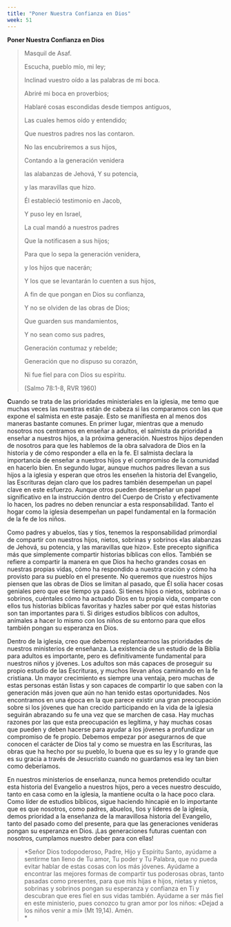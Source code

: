 ```yaml
---
title: "Poner Nuestra Confianza en Dios"
week: 51
---
```


**Poner Nuestra Confianza en Dios**

> Masquil de Asaf.
>
> Escucha, pueblo mío, mi ley;
>
> Inclinad vuestro oído a las palabras de mi boca. 
>
> Abriré mi boca en proverbios;
>
> Hablaré cosas escondidas desde tiempos antiguos, 
>
> Las cuales hemos oído y entendido;
>
> Que nuestros padres nos las contaron. 
>
> No las encubriremos a sus hijos,
>
> Contando a la generación venidera
>
> las alabanzas de Jehová, Y su potencia,
>
> y las maravillas que hizo. 
>
> Él estableció testimonio en Jacob,
>
> Y puso ley en Israel,
>
> La cual mandó a nuestros padres
>
> Que la notificasen a sus hijos; 
>
> Para que lo sepa la generación venidera,
>
> y los hijos que nacerán;
>
> Y los que se levantarán lo cuenten a sus hijos, 
>
> A fin de que pongan en Dios su confianza,
>
> Y no se olviden de las obras de Dios;
>
> Que guarden sus mandamientos, 
>
> Y no sean como sus padres,
>
> Generación contumaz y rebelde;
>
> Generación que no dispuso su corazón,
>
> Ni fue fiel para con Dios su espíritu.
>
> (Salmo 78:1-8, RVR 1960)

**C**uando se trata de las prioridades ministeriales en la iglesia, me
temo que muchas veces las nuestras están de cabeza si las comparamos con
las que expone el salmista en este pasaje. Esto se manifiesta en al
menos dos maneras bastante comunes. En primer lugar, mientras que a
menudo nosotros nos centramos en enseñar a adultos, el salmista da
prioridad a enseñar a nuestros hijos, a la próxima generación. Nuestros
hijos dependen de nosotros para que les hablemos de la obra salvadora de
Dios en la historia y de cómo responder a ella en la fe. El salmista
declara la importancia de enseñar a nuestros hijos y el compromiso de la
comunidad en hacerlo bien. En segundo lugar, aunque muchos padres llevan
a sus hijos a la iglesia y esperan que otros les enseñen la historia del
Evangelio, las Escrituras dejan claro que los padres también desempeñan
un papel clave en este esfuerzo. Aunque otros pueden desempeñar un papel
significativo en la instrucción dentro del Cuerpo de Cristo y
efectivamente lo hacen, los padres no deben renunciar a esta
responsabilidad. Tanto el hogar como la iglesia desempeñan un papel
fundamental en la formación de la fe de los niños.

Como padres y abuelos, tías y tíos, tenemos la responsabilidad
primordial de compartir con nuestros hijos, nietos, sobrinas y sobrinos
«las alabanzas de Jehová, su potencia, y las maravillas que hizo». Este
precepto significa más que simplemente compartir historias bíblicas con
ellos. También se refiere a compartir la manera en que Dios ha hecho
grandes cosas en nuestras propias vidas, cómo ha respondido a nuestra
oración y cómo ha provisto para su pueblo en el presente. No queremos
que nuestros hijos piensen que las obras de Dios se limitan al pasado,
que Él solía hacer cosas geniales pero que ese tiempo ya pasó. Si tienes
hijos o nietos, sobrinas o sobrinos, cuéntales cómo ha actuado Dios en
tu propia vida, comparte con ellos tus historias bíblicas favoritas y
hazles saber por qué estas historias son tan importantes para ti. Si
diriges estudios bíblicos con adultos, anímales a hacer lo mismo con los
niños de su entorno para que ellos también pongan su esperanza en Dios.

Dentro de la iglesia, creo que debemos replantearnos las prioridades de
nuestros ministerios de enseñanza. La existencia de un estudio de la
Biblia para adultos es importante, pero es definitivamente fundamental
para nuestros niños y jóvenes. Los adultos son más capaces de proseguir
su propio estudio de las Escrituras, y muchos llevan años caminando en
la fe cristiana. Un mayor crecimiento es siempre una ventaja, pero
muchas de estas personas están listas y son capaces de compartir lo que
saben con la generación más joven que aún no han tenido estas
oportunidades. Nos encontramos en una época en la que parece existir una
gran preocupación sobre si los jóvenes que han crecido participando en
la vida de la iglesia seguirán abrazando su fe una vez que se marchen de
casa. Hay muchas razones por las que esta preocupación es legítima, y
hay muchas cosas que pueden y deben hacerse para ayudar a los jóvenes a
profundizar un compromiso de fe propio. Debemos empezar por asegurarnos
de que conocen el carácter de Dios tal y como se muestra en las
Escrituras, las obras que ha hecho por su pueblo, lo buena que es su ley
y lo grande que es su gracia a través de Jesucristo cuando no guardamos
esa ley tan bien como deberíamos.

En nuestros ministerios de enseñanza, nunca hemos pretendido ocultar
esta historia del Evangelio a nuestros hijos, pero a veces nuestro
descuido, tanto en casa como en la iglesia, la mantiene oculta o la hace
poco clara. Como líder de estudios bíblicos, sigue haciendo hincapié en
lo importante que es que nosotros, como padres, abuelos, tíos y líderes
de la iglesia, demos prioridad a la enseñanza de la maravillosa historia
del Evangelio, tanto del pasado como del presente, para que las
generaciones venideras pongan su esperanza en Dios. ¡Las generaciones
futuras cuentan con nosotros, cumplamos nuestro deber para con ellas!

> *Señor Dios todopoderoso, Padre, Hijo y Espíritu Santo, ayúdame a
> sentirme tan lleno de Tu amor, Tu poder y Tu Palabra, que no pueda
> evitar hablar de estas cosas con los más jóvenes. Ayúdame a encontrar
> las mejores formas de compartir tus poderosas obras, tanto pasadas
> como presentes, para que mis hijas e hijos, nietas y nietos, sobrinas
> y sobrinos pongan su esperanza y confianza en Ti y descubran que eres
> fiel en sus vidas también. Ayúdame a ser más fiel en este ministerio,
> pues conozco tu gran amor por los niños: «Dejad a los niños venir a
> mí» (Mt 19,14). Amén.  
> *
